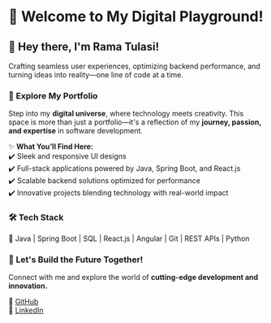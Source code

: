 # 🚀 Welcome to My Digital Playground!

## 👋 Hey there, I'm Rama Tulasi!  
Crafting seamless user experiences, optimizing backend performance, and turning ideas into reality—one line of code at a time.  

### 🌟 Explore My Portfolio  
Step into my **digital universe**, where technology meets creativity. This space is more than just a portfolio—it's a reflection of my **journey, passion, and expertise** in software development.  

✨ **What You’ll Find Here:**  
✔️ Sleek and responsive UI designs  
✔️ Full-stack applications powered by Java, Spring Boot, and React.js  
✔️ Scalable backend solutions optimized for performance  
✔️ Innovative projects blending technology with real-world impact

### 🛠️ Tech Stack  
🔹 Java | Spring Boot | SQL | React.js | Angular | Git | REST APIs  | Python

### 🚀 Let's Build the Future Together!  
Connect with me and explore the world of **cutting-edge development and innovation.**  

🔗 [GitHub](https://github.com/Ramatulasi-Vagicharla)  
🔗 [LinkedIn](https://linkedin.com/in/ramavagicharla)  
